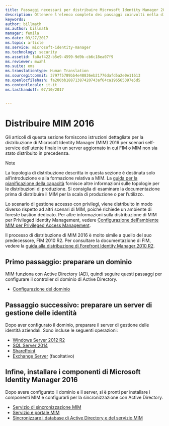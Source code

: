 ```yaml
---
title: Passaggi necessari per distribuire Microsoft Identity Manager 2016 | Documentazione Microsoft
description: Ottenere l'elenco completo dei passaggi coinvolti nella distribuzione di Microsoft Identity Manager 2016, dalla preparazione dell'ambiente alla configurazione dei portali.
keywords: 
author: billmath
ms.author: billmath
manager: femila
ms.date: 03/27/2017
ms.topic: article
ms.service: microsoft-identity-manager
ms.technology: security
ms.assetid: fa0af422-b5e9-4599-9d9b-cb6c18ea07f9
ms.reviewer: mwahl
ms.suite: ems
ms.translationtype: Human Translation
ms.sourcegitcommit: 3797f5789bb4e48836eb21776dafd5a2e0e11613
ms.openlocfilehash: fa200bb18871387420743af64ca196565397e5d5
ms.contentlocale: it-it
ms.lasthandoff: 07/10/2017


---
```


<a id="deploy-mim-2016" class="xliff"></a>
# Distribuire MIM 2016
Gli articoli di questa sezione forniscono istruzioni dettagliate per la distribuzione di Microsoft Identity Manager (MIM) 2016 per scenari self-service dell'utente finale in un server aggiornato in cui FIM o MIM non sia stato distribuito in precedenza.

> [!NOTE]
> La topologia di distribuzione descritta in questa sezione è destinata solo all’introduzione e alla formazione relativa a MIM.  La [guida per la pianificazione della capacità](capacity-planning-guide.md) fornisce altre informazioni sulle topologie per le distribuzioni di produzione.  Si consiglia di esaminare la documentazione prima di distribuire il MIM per la scala di produzione o per l’utilizzo.

Lo scenario di gestione accesso con privilegi, viene distribuito in modo diverso rispetto ad altri scenari di MIM, poiché richiede un ambiente di foreste bastion dedicato.  Per altre informazioni sulla distribuzione di MIM per Privileged Identity Management, vedere [Configurazione dell'ambiente MIM per Privileged Access Management](./pam/configuring-mim-environment-for-pam.md).

Il processo di distribuzione di MIM 2016 è molto simile a quello del suo predecessore, FIM 2010 R2. Per consultare la documentazione di FIM, vedere la [guida alla distribuzione di Forefront Identity Manager 2010 R2](https://technet.microsoft.com/library/jj134310).

<a id="first-prepare-a-domain" class="xliff"></a>
## Primo passaggio: preparare un dominio
MIM funziona con Active Directory (AD), quindi seguire questi passaggi per configurare il controller di dominio di Active Directory.
- [Configurazione del dominio](preparing-domain.md)

<a id="next-prepare-an-identity-management-server" class="xliff"></a>
## Passaggio successivo: preparare un server di gestione delle identità
Dopo aver configurato il dominio, preparare il server di gestione delle identità aziendali. Sono incluse le seguenti operazioni:
- [Windows Server 2012 R2](prepare-server-ws2012r2.md)
- [SQL Server 2014](prepare-server-sql2014.md)
- [SharePoint](prepare-server-sharepoint.md)
- [Exchange Server](prepare-server-exchange.md) (facoltativo)

<a id="finally-install-microsoft-identity-manager-2016-components" class="xliff"></a>
## Infine, installare i componenti di Microsoft Identity Manager 2016
Dopo avere configurato il dominio e il server, si è pronti per installare i componenti MIM e configurarli per la sincronizzazione con Active Directory.
- [Servizio di sincronizzazione MIM](install-mim-sync.md)
- [Servizio e portale MIM](install-mim-service-portal.md)
- [Sincronizzare i database di Active Directory e del servizio MIM](install-mim-sync-ad-service.md)

